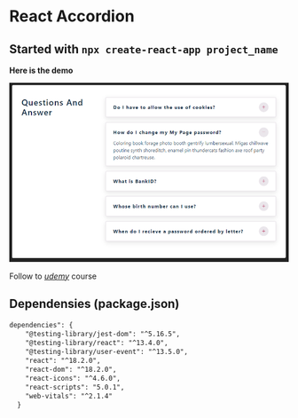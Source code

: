 # React Accordion

## Started with `npx create-react-app project_name`

**Here is the demo**

![accordion](accordion.png 'accordion')

Follow to _[udemy](https://www.udemy.com/)_ course

## Dependensies (package.json)

```
dependencies": {
    "@testing-library/jest-dom": "^5.16.5",
    "@testing-library/react": "^13.4.0",
    "@testing-library/user-event": "^13.5.0",
    "react": "^18.2.0",
    "react-dom": "^18.2.0",
    "react-icons": "^4.6.0",
    "react-scripts": "5.0.1",
    "web-vitals": "^2.1.4"
  }
```
